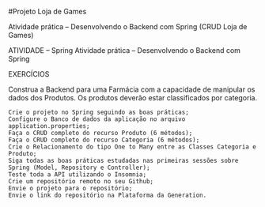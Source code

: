 #Projeto Loja de Games 


Atividade prática – Desenvolvendo o Backend com Spring (CRUD Loja de Games)

ATIVIDADE – Spring Atividade prática – Desenvolvendo o Backend com Spring

EXERCÍCIOS

Construa a Backend para uma Farmácia com a capacidade de manipular os dados dos Produtos. Os produtos deverão estar classificados por categoria.

    Crie o projeto no Spring seguindo as boas práticas;
    Configure o Banco de dados da aplicação no arquivo application.properties;
    Faça o CRUD completo do recurso Produto (6 métodos);
    Faça o CRUD completo do recurso Categoria (6 métodos);
    Crie o Relacionamento do tipo One to Many entre as Classes Categoria e Produto;
    Siga todas as boas práticas estudadas nas primeiras sessões sobre Spring (Model, Repository e Controller);
    Teste toda a API utilizando o Insomnia;
    Crie um repositório remoto no seu Github;
    Envie o projeto para o repositório;
    Envie o link do repositório na Plataforma da Generation.

